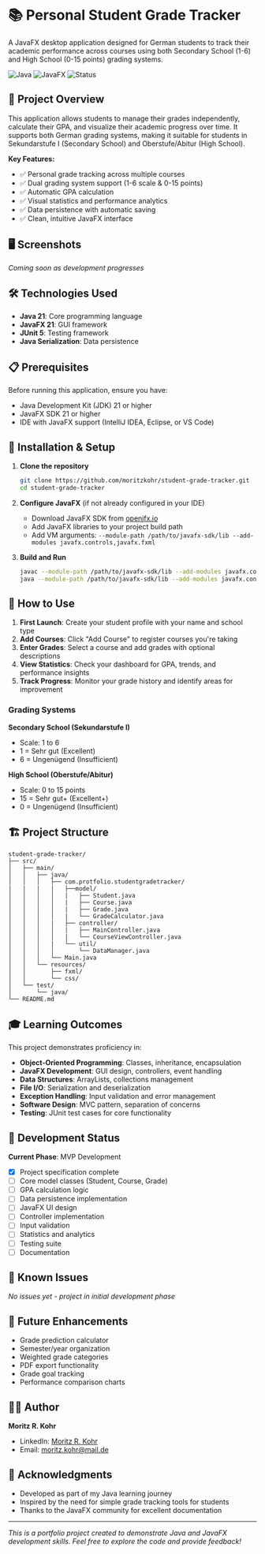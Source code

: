 # 📚 Personal Student Grade Tracker

A JavaFX desktop application designed for German students to track their academic performance across courses using both Secondary School (1-6) and High School (0-15 points) grading systems.

![Java](https://img.shields.io/badge/Java-21-blue.svg)
![JavaFX](https://img.shields.io/badge/JavaFX-21-blue.svg)
![Status](https://img.shields.io/badge/Status-In%20Development-yellow.svg)

## 🎯 Project Overview

This application allows students to manage their grades independently, calculate their GPA, and visualize their academic progress over time. It supports both German grading systems, making it suitable for students in Sekundarstufe I (Secondary School) and Oberstufe/Abitur (High School).

**Key Features:**
- ✅ Personal grade tracking across multiple courses
- ✅ Dual grading system support (1-6 scale & 0-15 points)
- ✅ Automatic GPA calculation
- ✅ Visual statistics and performance analytics
- ✅ Data persistence with automatic saving
- ✅ Clean, intuitive JavaFX interface

## 🖥️ Screenshots

*Coming soon as development progresses*

## 🛠️ Technologies Used

- **Java 21**: Core programming language
- **JavaFX 21**: GUI framework
- **JUnit 5**: Testing framework
- **Java Serialization**: Data persistence

## 📋 Prerequisites

Before running this application, ensure you have:

- Java Development Kit (JDK) 21 or higher
- JavaFX SDK 21 or higher
- IDE with JavaFX support (IntelliJ IDEA, Eclipse, or VS Code)

## 🚀 Installation & Setup

1. **Clone the repository**
   ```bash
   git clone https://github.com/moritzkohr/student-grade-tracker.git
   cd student-grade-tracker
   ```

2. **Configure JavaFX** (if not already configured in your IDE)
   - Download JavaFX SDK from [openjfx.io](https://openjfx.io/)
   - Add JavaFX libraries to your project build path
   - Add VM arguments: `--module-path /path/to/javafx-sdk/lib --add-modules javafx.controls,javafx.fxml`

3. **Build and Run**
   ```bash
   javac --module-path /path/to/javafx-sdk/lib --add-modules javafx.controls,javafx.fxml Main.java
   java --module-path /path/to/javafx-sdk/lib --add-modules javafx.controls,javafx.fxml Main
   ```

## 📖 How to Use

1. **First Launch**: Create your student profile with your name and school type
2. **Add Courses**: Click "Add Course" to register courses you're taking
3. **Enter Grades**: Select a course and add grades with optional descriptions
4. **View Statistics**: Check your dashboard for GPA, trends, and performance insights
5. **Track Progress**: Monitor your grade history and identify areas for improvement

### Grading Systems

**Secondary School (Sekundarstufe I)**
- Scale: 1 to 6
- 1 = Sehr gut (Excellent)
- 6 = Ungenügend (Insufficient)

**High School (Oberstufe/Abitur)**
- Scale: 0 to 15 points
- 15 = Sehr gut+ (Excellent+)
- 0 = Ungenügend (Insufficient)

## 🏗️ Project Structure

```
student-grade-tracker/
├── src/
│   ├── main/
│   │   ├── java/
│   │   │   ├── com.protfolio.studentgradetracker/
|   |   |   |   ├──model/
│   │   │   │   |   ├── Student.java
│   │   │   │   |   ├── Course.java
│   │   │   │   |   ├── Grade.java
│   │   │   │   |   └── GradeCalculator.java
│   │   │   |   ├── controller/
│   │   │   │   |   ├── MainController.java
│   │   │   │   |   └── CourseViewController.java
│   │   │   |   └── util/
│   │   │   │       └── DataManager.java
│   │   │   └── Main.java
│   │   └── resources/
│   │       ├── fxml/
│   │       └── css/
│   └── test/
│       └── java/
└── README.md
```

## 🎓 Learning Outcomes

This project demonstrates proficiency in:
- **Object-Oriented Programming**: Classes, inheritance, encapsulation
- **JavaFX Development**: GUI design, controllers, event handling
- **Data Structures**: ArrayLists, collections management
- **File I/O**: Serialization and deserialization
- **Exception Handling**: Input validation and error management
- **Software Design**: MVC pattern, separation of concerns
- **Testing**: JUnit test cases for core functionality

## 🔄 Development Status

**Current Phase**: MVP Development

- [x] Project specification complete
- [ ] Core model classes (Student, Course, Grade)
- [ ] GPA calculation logic
- [ ] Data persistence implementation
- [ ] JavaFX UI design
- [ ] Controller implementation
- [ ] Input validation
- [ ] Statistics and analytics
- [ ] Testing suite
- [ ] Documentation

## 🐛 Known Issues

*No issues yet - project in initial development phase*

## 🚧 Future Enhancements

- Grade prediction calculator
- Semester/year organization
- Weighted grade categories
- PDF export functionality
- Grade goal tracking
- Performance comparison charts

## 👨‍💻 Author

**Moritz R. Kohr**
- LinkedIn: [Moritz R. Kohr](www.linkedin.com/in/moritz-r-kohr-b4a921333)
- Email: moritz.kohr@mail.de

## 🙏 Acknowledgments

- Developed as part of my Java learning journey
- Inspired by the need for simple grade tracking tools for students
- Thanks to the JavaFX community for excellent documentation

---

*This is a portfolio project created to demonstrate Java and JavaFX development skills. Feel free to explore the code and provide feedback!*